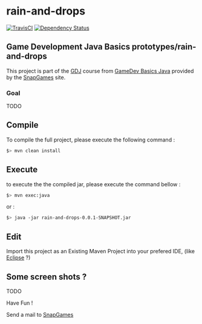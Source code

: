 # rain-and-drops

[![TravisCI](https://travis-ci.org/SnapGames/rain-and-drops.svg?branch=develop)](https://travis-ci.org/SnapGames/rain-and-drops "open the TravisCI compilation trend") [![Dependency Status](https://www.versioneye.com/user/projects/5a21685f0fb24f0ab8e9e591/badge.svg?style=flat-square)](https://www.versioneye.com/user/projects/5a21685f0fb24f0ab8e9e591 "Open on VersionEye")

## Game Development Java Basics prototypes/rain-and-drops

This project is part of the [GDJ](https://classroom.google.com/c/NzI2ODQ3NjU2MFpa/t/NzI2Nzg0MjgxNFpa) course from [GameDev Basics
Java](https://classroom.google.com/c/NzI2ODQ3NjU2MFpa "Open the official on-line course") 
provided by the [SnapGames](http://snapgames.fr) site. 

### Goal

TODO

## Compile

To compile the full project, please execute the following command :

```bash
$> mvn clean install
```

## Execute

to execute the the compiled jar, please execute the command bellow :

```bash
$> mvn exec:java
```

or :

```bash
$> java -jar rain-and-drops-0.0.1-SNAPSHOT.jar
```

## Edit

Import this project as an Existing Maven Project into your prefered IDE, 
(like [Eclipse](http://www.eclipse.org/downloads "open the eclipse official web download page") ?)


## Some screen shots ?

TODO
 
Have Fun !

Send a mail to [SnapGames](mailto:contact@snapgames.fr?subject=rain-and-drops "send a mail to your tutor")

